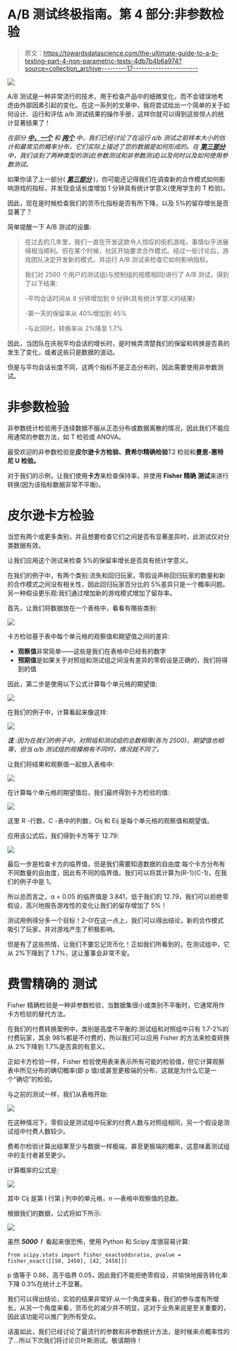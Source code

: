 # A/B 测试终极指南。第 4 部分:非参数检验

> 原文：<https://towardsdatascience.com/the-ultimate-guide-to-a-b-testing-part-4-non-parametric-tests-4db7b4b6a974?source=collection_archive---------17----------------------->

![](img/49253b686ab6437b8c2c9df69bfc3153.png)

A/B 测试是一种非常流行的技术，用于检查产品中的细微变化，而不会错误地考虑由外部因素引起的变化。在这一系列的文章中，我将尝试给出一个简单的关于如何设计、运行和评估 a/b 测试结果的操作手册，这样你就可以得到这些惊人的统计显著结果了！

*在部分* [***中，一个***](https://medium.com/swlh/the-ultimate-guide-to-a-b-testing-part-1-experiment-design-8315a2470c63) *和* [***两个***](/the-ultimate-guide-to-a-b-testing-part-2-data-distributions-5ed429abbce) *中，我们已经讨论了在运行 a/b 测试之前样本大小的估计和最常见的概率分布，它们实际上描述了您的数据是如何形成的。在* [***第三部分***](/the-ultimate-guide-to-a-b-testing-part-3-parametric-tests-2c629e8d98f8) *中，我们谈到了两种类型的测试(参数测试和非参数测试)以及何时以及如何使用参数测试。*

如果你读了上一部分( [***第三部分***](/the-ultimate-guide-to-a-b-testing-part-3-parametric-tests-2c629e8d98f8) )，你可能还记得我们在调查新的合作模式如何影响游戏的指标，并发现会话长度增加 1 分钟具有统计学意义(使用学生的 T 检验)。

因此，现在是时候检查我们的货币化指标是否有所下降，以及 5%的留存增长是否显著了？

简单提醒一下 A/B 测试的设置:

> 在过去的几年里，我们一直在开发这款令人惊叹的街机游戏，事情似乎进展得相当顺利。但在某个时候，社区开始要求合作模式。经过一些讨论后，游戏团队决定开发新的模式，并运行 A/B 测试来检查它如何影响指标。
> 
> 我们对 2500 个用户的测试组(与控制组的规模相同)进行了 A/B 测试，得到了以下结果:
> 
> -平均会话时间从 8 分钟增加到 9 分钟(具有统计学意义的结果)
> 
> -第一天的保留率从 40%增加到 45%
> 
> -与此同时，转换率从 2%降至 1.7%

因此，当团队在庆祝平均会话的增长时，是时候弄清楚我们的保留和转换是否真的发生了变化，或者这些只是数据的波动。

但是与平均会话长度不同，这两个指标不是正态分布的，因此需要使用非参数测试。

# 非参数检验

非参数统计检验用于连续数据不服从正态分布或数据离散的情况，因此我们不能应用通常的参数方法，如 T 检验或 ANOVA。

最受欢迎的非参数检验是**皮尔逊卡方检验、费希尔精确检验**T2 检验和**曼恩-惠特尼 U 检验。**

对于我们的示例，让我们使用**卡方**来检查保持率，并使用 **Fisher 精确** **测试**来进行转换(因为该指标数据非常不平衡)。

# 皮尔逊卡方检验

当您有两个或更多类别，并且想要检查它们之间是否有显著差异时，此测试仅对分类数据有效。

让我们应用这个测试来检查 5%的保留率增长是否具有统计学意义。

在我们的例子中，有两个类别:流失和回归玩家，零假设声称回归玩家的数量和新的合作模式之间没有相关性，因此回归玩家百分比的 5%差异只是一个概率问题。另一种假设更乐观:我们通过增加新的游戏模式增加了留存率。

首先，让我们将数据放在一个表格中，看看有哪些类别:

![](img/4795cc6786736035da5a365554e1b078.png)

卡方检验基于表中每个单元格的观察值和期望值之间的差异:

*   **观察值**非常简单——这些是我们在表格中已经有的数字
*   **预期值**是如果关于对照组和测试组之间没有差异的零假设是正确的，我们将得到的值

因此，第二步是使用以下公式计算每个单元格的期望值:

![](img/e7085f9d33e60c5987c6ce035b455a90.png)

在我们的例子中，计算看起来像这样:

![](img/3afb82d80e6f12ffd096cffab66a2868.png)

***注*** *:因为在我们的例子中，对照组和测试组的总数相等(各为 2500)，期望值也相等，但当 a/b 测试组的规模稍有不同时，情况就不同了。*

让我们将结果和观察值一起放入表格中:

![](img/3ffe278f7adfa8e5e568b55c32ccda22.png)

在计算每个单元格的期望值后，我们最终得到卡方检验的值:

![](img/02383dad56deb1741a529930b883b613.png)

这里 R -行数，C -表中的列数，Oij 和 Eij 是每个单元格的观察值和期望值。

应用该公式后，我们得到卡方等于 12.79:

![](img/459aa2afb9fd74e918c8804665d4b69d.png)

最后一步是检查卡方的临界值，但是我们需要知道数据的自由度:每个卡方分布有不同数量的自由度，因此有不同的临界值。我们可以将其计算为(R-1)(C-1)，在我们的例子中是 1。

所以总而言之，α = 0.05 的临界值是 3.841，低于我们的 12.79，我们可以拒绝零假设，高兴地报告游戏性的变化让我们的留存增加了 5%！

测试用例得分多一个目标！2–0!在这一点上，我们可以得出结论，新的合作模式吸引了玩家，并对游戏产生了积极影响。

但是有了这些热情，让我们不要忘记货币化！正如我们所看到的，在测试组中，它从 2%下降到了 1.7%，这让董事会非常不安。

# **费雪精确的** **测试**

Fisher 精确检验是一种非参数检验，当数据集很小或类别不平衡时，它通常用作卡方检验的替代方法。

在我们的付费转换案例中，类别是高度不平衡的:测试组和对照组中只有 1.7-2%的付费玩家，其余 98%都是不付费的，所以我们可以应用 Fisher 的方法来检查转换从 2%下降到 1.7%是否真的有意义。

正如卡方检验一样，Fisher 检验使用表来表示所有可能的检验值，但它计算观察表中所见分布的确切概率(即 p 值)或甚至更极端的分布，这就是为什么它是一个“确切”的检验。

与之前的测试一样，我们从表格开始:

![](img/24b25afff1bc4997cad2d5f7521350e5.png)

在这种情况下，零假设是测试组中玩家的付费人数与对照组相同，另一个假设是测试组中付费人数较少。

费希尔检验计算出结果至少与数据一样极端，甚至更极端的概率，这意味着测试组中的支付者甚至更少。

计算概率的公式是:

![](img/8f38aeb77aa41dd8ed98050941399eb9.png)

其中 Cij 是第 I 行第 j 列中的单元格，n —表格中观察值的总数。

根据我们的数据，公式将如下所示:

![](img/699ffb1511ceaf8b4e16b6755a0dc35c.png)

虽然 ***5000！*** 看起来很恐怖，使用 Python 和 Scipy 库很容易计算:

```
from scipy.stats import fisher_exactoddsratio, pvalue = fisher_exact([[50, 2450], [42, 2458]])
```

p 值等于 0.86，高于临界 0.05，因此我们不能拒绝零假设，并愉快地报告转化率下降 0.3%在统计上不显著。

我们可以得出结论，实验的结果非常好:从一个角度来看，我们的参与度有所增长，从另一个角度来看，货币化的减少并不明显，这对于业务来说是至关重要的，因此该功能可以推广到所有受众。

话虽如此，我们已经讨论了最流行的参数和非参数统计方法，是时候来点概率性的了…所以下次我们将讨论贝叶斯测试。敬请期待！